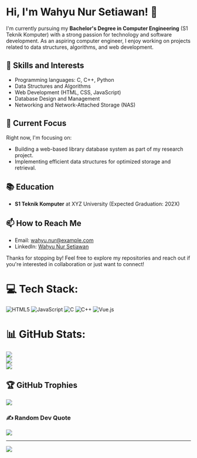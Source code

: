 # Hi, I'm Wahyu Nur Setiawan! 👋

I'm currently pursuing my **Bachelor's Degree in Computer Engineering** (S1 Teknik Komputer) with a strong passion for technology and software development. As an aspiring computer engineer, I enjoy working on projects related to data structures, algorithms, and web development. 

## 🔧 Skills and Interests
- Programming languages: C, C++, Python
- Data Structures and Algorithms
- Web Development (HTML, CSS, JavaScript)
- Database Design and Management
- Networking and Network-Attached Storage (NAS)

## 🌱 Current Focus
Right now, I'm focusing on:
- Building a web-based library database system as part of my research project.
- Implementing efficient data structures for optimized storage and retrieval.

## 📚 Education
- **S1 Teknik Komputer** at XYZ University (Expected Graduation: 202X)

## 📫 How to Reach Me
- Email: wahyu.nur@example.com
- LinkedIn: [Wahyu Nur Setiawan](https://www.linkedin.com/in/username)

Thanks for stopping by! Feel free to explore my repositories and reach out if you're interested in collaboration or just want to connect!



# 💻 Tech Stack:
![HTML5](https://img.shields.io/badge/html5-%23E34F26.svg?style=flat&logo=html5&logoColor=white) ![JavaScript](https://img.shields.io/badge/javascript-%23323330.svg?style=flat&logo=javascript&logoColor=%23F7DF1E) ![C](https://img.shields.io/badge/c-%2300599C.svg?style=flat&logo=c&logoColor=white) ![C++](https://img.shields.io/badge/c++-%2300599C.svg?style=flat&logo=c%2B%2B&logoColor=white) ![Vue.js](https://img.shields.io/badge/vue.js-%2335495e.svg?style=flat&logo=vuedotjs&logoColor=%234FC08D)
# 📊 GitHub Stats:
![](https://github-readme-stats.vercel.app/api?username=WNSetiawan&theme=dark&hide_border=false&include_all_commits=false&count_private=false)<br/>
![](https://github-readme-streak-stats.herokuapp.com/?user=WNSetiawan&theme=dark&hide_border=false)<br/>
![](https://github-readme-stats.vercel.app/api/top-langs/?username=WNSetiawan&theme=dark&hide_border=false&include_all_commits=false&count_private=false&layout=compact)

## 🏆 GitHub Trophies
![](https://github-profile-trophy.vercel.app/?username=WNSetiawan&theme=radical&no-frame=false&no-bg=true&margin-w=4)

### ✍️ Random Dev Quote
![](https://quotes-github-readme.vercel.app/api?type=horizontal&theme=merko)

---
[![](https://visitcount.itsvg.in/api?id=WNSetiawan&icon=0&color=0)](https://visitcount.itsvg.in)

<!-- Proudly created with GPRM ( https://gprm.itsvg.in ) -->
